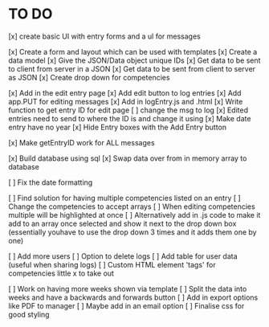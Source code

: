 # TO DO
[x] create basic UI with entry forms and a ul for messages

[x] Create a form and layout which can be used with templates
[x] Create a data model 
[x] Give the JSON/Data object unique IDs
[x] Get data to be sent to client from server in a JSON
[x] Get data to be sent from client to server as JSON
[x] Create drop down for competencies

[x] Add in the edit entry page 
[x] Add edit button to log entries
[x] Add app.PUT for editing messages
[x] Add in logEntry.js and .html
[x] Write function to get entry ID for edit page
[ ] change the msg to log
[x] Edited entries need to send to where the ID is and change it using
[x] Make date entry have no year
[x] Hide Entry boxes with the Add Entry button


[x] Make getEntryID work for ALL messages


[x] Build database using sql
[x] Swap data over from in memory array to database 

[ ] Fix the date formatting

[ ] Find solution for having multiple competencies listed on an entry 
[ ] Change the competencies to accept arrays
[ ] When editing competencies multiple will be highlighted at once
    [ ] Alternatively add in .js code to make it add to an array once selected and show it next to the drop down box
            (essentially youhave to use the drop down 3 times and it adds them one by one)

[ ] Add more users
[ ] Option to delete logs
[ ] Add table for user data (useful when sharing logs)
[ ] Custom HTML element 'tags' for competencies
    little x to take out 
 
[ ] Work on having more weeks shown via template
[ ] Split the data into weeks and have a backwards and forwards button 
[ ] Add in export options like PDF to manager
[ ] Maybe add in an email option
[ ] Finalise css for good styling
